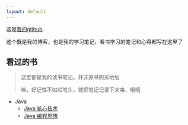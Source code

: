 ```yaml
---
layout: default
---
```


这是[我的github](https://github.com/kadoyatsukasa).

这个既是我的博客，也是我的学习笔记，看书学习的笔记和心得都写在这里了

## 看过的书
> 这里都是我的读书笔记，并非原书购买地址
>
> 嘛，好记性不如烂笔头，就把笔记记录下来咯，嘻嘻

- Java
  - [Java 核心技术](./docs/corejava/menu.md)
  - [Java 编程思想](./docs/404.md)
